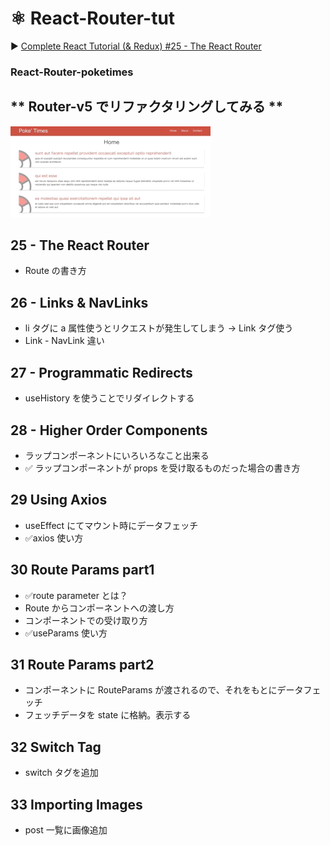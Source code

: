 # ⚛️ React-Router-tut

▶️ [Complete React Tutorial (& Redux) #25 - The React Router
](https://www.youtube.com/watch?v=QUz3k2O3ZJU&list=PL4cUxeGkcC9ij8CfkAY2RAGb-tmkNwQHG&index=26&t=0s)

### React-Router-poketimes

## ** Router-v5 でリファクタリングしてみる **

![](https://github.com/tutu-tonton/React-Router-v5-tut_TheNetNinja/blob/master/Jul-06-2020%2015-02-06.gif)

## 25 - The React Router

-   Route の書き方

## 26 - Links & NavLinks

-   li タグに a 属性使うとリクエストが発生してしまう -> Link タグ使う
-   Link - NavLink 違い

## 27 - Programmatic Redirects

-   useHistory を使うことでリダイレクトする

## 28 - Higher Order Components

-   ラップコンポーネントにいろいろなこと出来る
-   ✅ ラップコンポーネントが props を受け取るものだった場合の書き方

## 29 Using Axios

-   useEffect にてマウント時にデータフェッチ
-   ✅axios 使い方

## 30 Route Params part1

-   ✅route parameter とは？
-   Route からコンポーネントへの渡し方
-   コンポーネントでの受け取り方
-   ✅useParams 使い方

## 31 Route Params part2

-   コンポーネントに RouteParams が渡されるので、それをもとにデータフェッチ
-   フェッチデータを state に格納。表示する

## 32 Switch Tag

-   switch タグを追加

## 33 Importing Images

-   post 一覧に画像追加
